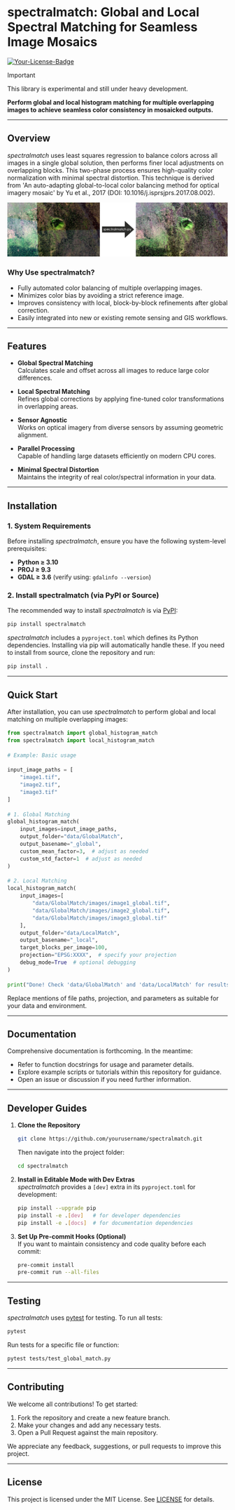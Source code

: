 # spectralmatch: Global and Local Spectral Matching for Seamless Image Mosaics

[![Your-License-Badge](https://img.shields.io/badge/License-MIT-green)](#)

> [!IMPORTANT]
> This library is experimental and still under heavy development.
 
**Perform global and local histogram matching for multiple overlapping images to achieve seamless color consistency in mosaicked outputs.**

---

## Overview

*spectralmatch* uses least squares regression to balance colors across all images in a single global solution, then performs finer local adjustments on overlapping blocks. This two-phase process ensures high-quality color normalization with minimal spectral distortion. This technique is derived from 'An auto-adapting global-to-local color balancing method for optical imagery mosaic' by Yu et al., 2017 (DOI: 10.1016/j.isprsjprs.2017.08.002).

![Global and Local Matching](./images/spectralmatch.png)

### Why Use spectralmatch?

- Fully automated color balancing of multiple overlapping images.  
- Minimizes color bias by avoiding a strict reference image.  
- Improves consistency with local, block-by-block refinements after global correction.  
- Easily integrated into new or existing remote sensing and GIS workflows.

---

## Features

- **Global Spectral Matching**  
  Calculates scale and offset across all images to reduce large color differences.

- **Local Spectral Matching**  
  Refines global corrections by applying fine-tuned color transformations in overlapping areas.

- **Sensor Agnostic**  
  Works on optical imagery from diverse sensors by assuming geometric alignment.

- **Parallel Processing**  
  Capable of handling large datasets efficiently on modern CPU cores.

- **Minimal Spectral Distortion**  
  Maintains the integrity of real color/spectral information in your data.

---

## Installation

### 1. System Requirements
Before installing *spectralmatch*, ensure you have the following system-level prerequisites:

- **Python ≥ 3.10**  
- **PROJ ≥ 9.3**  
- **GDAL ≥ 3.6** (verify using: `gdalinfo --version`)

### 2. Install spectralmatch (via PyPI or Source)

The recommended way to install *spectralmatch* is via [PyPI](https://pypi.org/):

```bash
pip install spectralmatch
```

*spectralmatch* includes a `pyproject.toml` which defines its Python dependencies. Installing via pip will automatically handle these. If you need to install from source, clone the repository and run:

```bash
pip install .
```

---

## Quick Start

After installation, you can use *spectralmatch* to perform global and local matching on multiple overlapping images:

```python
from spectralmatch import global_histogram_match
from spectralmatch import local_histogram_match

# Example: Basic usage

input_image_paths = [
    "image1.tif",
    "image2.tif",
    "image3.tif"
]

# 1. Global Matching
global_histogram_match(
    input_images=input_image_paths,
    output_folder="data/GlobalMatch",
    output_basename="_global",
    custom_mean_factor=3,  # adjust as needed
    custom_std_factor=1  # adjust as needed
)

# 2. Local Matching
local_histogram_match(
    input_images=[
        "data/GlobalMatch/images/image1_global.tif",
        "data/GlobalMatch/images/image2_global.tif",
        "data/GlobalMatch/images/image3_global.tif"
    ],
    output_folder="data/LocalMatch",
    output_basename="_local",
    target_blocks_per_image=100,
    projection="EPSG:XXXX",  # specify your projection
    debug_mode=True  # optional debugging
)

print("Done! Check 'data/GlobalMatch' and 'data/LocalMatch' for results.")
```

Replace mentions of file paths, projection, and parameters as suitable for your data and environment.

---

## Documentation

Comprehensive documentation is forthcoming. In the meantime:  
- Refer to function docstrings for usage and parameter details.  
- Explore example scripts or tutorials within this repository for guidance.  
- Open an issue or discussion if you need further information.

---

## Developer Guides

1. **Clone the Repository**  
   ```bash
   git clone https://github.com/yourusername/spectralmatch.git
   ```
   Then navigate into the project folder:
   ```bash
   cd spectralmatch
   ```

2. **Install in Editable Mode with Dev Extras**  
   *spectralmatch* provides a `[dev]` extra in its `pyproject.toml` for development:

   ```bash
   pip install --upgrade pip
   pip install -e .[dev]   # for developer dependencies
   pip install -e .[docs]  # for documentation dependencies
   ```

3. **Set Up Pre-commit Hooks (Optional)**  	
   If you want to maintain consistency and code quality before each commit:

   ```bash
   pre-commit install
   pre-commit run --all-files
   ```

---

## Testing

*spectralmatch* uses [pytest](https://docs.pytest.org/) for testing. To run all tests:

```bash
pytest
```

Run tests for a specific file or function:

```bash
pytest tests/test_global_match.py
```

---

## Contributing

We welcome all contributions! To get started:  
1. Fork the repository and create a new feature branch.  
2. Make your changes and add any necessary tests.  
3. Open a Pull Request against the main repository.

We appreciate any feedback, suggestions, or pull requests to improve this project.

---

## License

This project is licensed under the MIT License. See [LICENSE](LICENSE.md) for details.